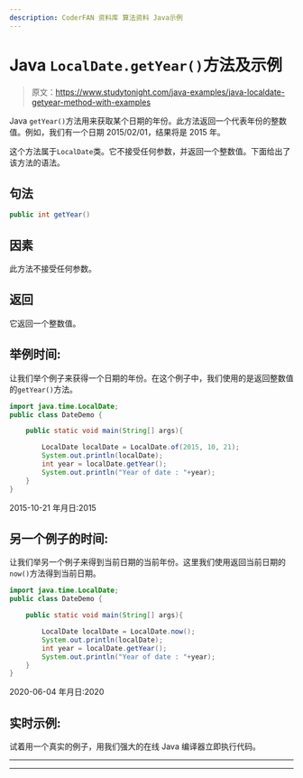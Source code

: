 ```yaml
---
description: CoderFAN 资料库 算法资料 Java示例
---
```


# Java `LocalDate.getYear()`方法及示例

> 原文：<https://www.studytonight.com/java-examples/java-localdate-getyear-method-with-examples>

Java `getYear()`方法用来获取某个日期的年份。此方法返回一个代表年份的整数值。例如，我们有一个日期 2015/02/01，结果将是 2015 年。

这个方法属于`LocalDate`类。它不接受任何参数，并返回一个整数值。下面给出了该方法的语法。

## 句法

```java
public int getYear()
```

## 因素

此方法不接受任何参数。

## 返回

它返回一个整数值。

## 举例时间:

让我们举个例子来获得一个日期的年份。在这个例子中，我们使用的是返回整数值的`getYear()`方法。

```java
import java.time.LocalDate; 
public class DateDemo {

	public static void main(String[] args){  

		LocalDate localDate = LocalDate.of(2015, 10, 21);
		System.out.println(localDate);
		int year = localDate.getYear();
		System.out.println("Year of date : "+year);
	}
}
```

2015-10-21
年月日:2015

## 另一个例子的时间:

让我们举另一个例子来得到当前日期的当前年份。这里我们使用返回当前日期的`now()`方法得到当前日期。

```java
import java.time.LocalDate; 
public class DateDemo {

	public static void main(String[] args){  

		LocalDate localDate = LocalDate.now();
		System.out.println(localDate);
		int year = localDate.getYear();
		System.out.println("Year of date : "+year);
	}
}
```

2020-06-04
年月日:2020

## 实时示例:

试着用一个真实的例子，用我们强大的在线 Java 编译器立即执行代码。

* * *

* * *